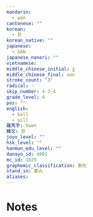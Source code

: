 ```yaml
---
mandarin:
  - wán
cantonese: ""
korean:
  - 환
korean_native: ""
japanese:
  - GAN
japanese_nanori: ""
vietnamese:
middle_chinese_initial: ɣ
middle_chinese_final: uɑn
stroke_count: "3"
radical: 丶
skip_number: 4-3-4
grade_level: 4
pos: ""
english:
  - ball
  - pill
羅馬字: hwan
韓文: 환
joyo_level: ""
hsk_level: ""
hanmun_edu_level: ""
danayo_id: 4001
mc_id: 1829
graphemic_classification: 象形
stand_in: 薬丸
aliases:
---
```


# Notes
